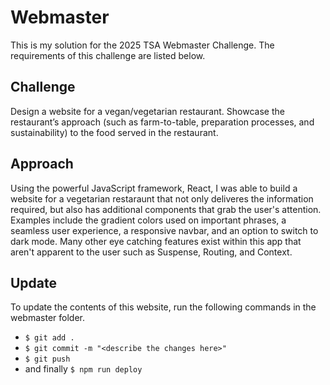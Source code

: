 # Webmaster
This is my solution for the 2025 TSA Webmaster Challenge. The requirements of this challenge are listed below.

## Challenge
Design a website for a vegan/vegetarian restaurant. Showcase the restaurant’s approach (such as farm-to-table, preparation processes, and sustainability) to the food served in the restaurant.

## Approach
Using the powerful JavaScript framework, React, I was able to build a website for a vegetarian restaraunt that not only deliveres the information required, but also has additional components that grab the user's attention. Examples include the gradient colors used on important phrases, a seamless user experience, a responsive navbar, and an option to switch to dark mode. Many other eye catching features exist within this app that aren't apparent to the user such as Suspense, Routing, and Context.

## Update
To update the contents of this website, run the following commands in the webmaster folder.
* `$ git add .`
* `$ git commit -m "<describe the changes here>"`
* `$ git push`
* and finally `$ npm run deploy`
